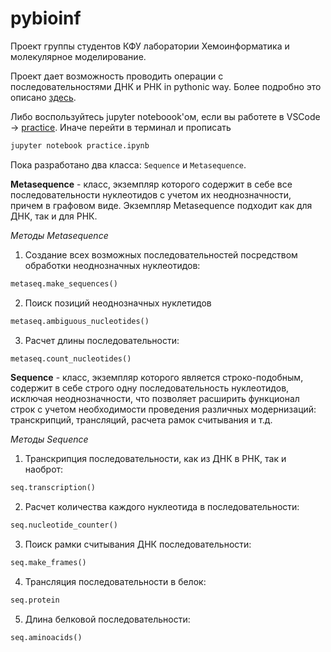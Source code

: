 # pybioinf

Проект группы студентов КФУ лаборатории Хемоинформатика и молекулярное моделирование.

Проект дает возможность проводить операции с последовательностями ДНК и РНК in pythonic way. Более подробно это описано [здесь](tasks.md). 

Либо воспользуйтесь jupyter noteboook'ом, если вы работете в VSCode -> [practice](practice.ipynb). Иначе перейти в терминал и прописать
```bash 
jupyter notebook practice.ipynb
```

Пока разработано два класса: `Sequence` и `Metasequence`.


**Metasequence** - класс, экземпляр которого содержит в себе все последовательности нуклеотидов с учетом их неоднозначности, причем в графовом виде. Экземпляр Metasequence подходит как для ДНК, так и для РНК.

*Методы Metasequence*

1. Создание всех возможных последовательностей посредством обработки неоднозначных нуклеотидов:
```python
metaseq.make_sequences()
```

2. Поиск позиций неоднозначных нуклетидов
```python
metaseq.ambiguous_nucleotides()
```

3. Расчет длины последовательности:
```python
metaseq.count_nucleotides()
```

**Sequence** - класс, экземпляр которого является строко-подобным, содержит в себе строго одну последовательность нуклеотидов, исключая неоднозначности, что позволяет расширить функционал строк с учетом необходимости проведения различных модернизаций: транскрипций, трансляций, расчета рамок считывания и т.д. 

*Методы Sequence*

1. Транскрипция последовательности, как из ДНК в РНК, так и наоброт:
```python
seq.transcription()
```

2. Расчет количества каждого нуклеотида в последовательности:
```python
seq.nucleotide_counter()
```


3. Поиск рамки считывания ДНК последовательности:
```python
seq.make_frames()
```
4. Трансляция последовательности в белок:
```python
seq.protein
```

5. Длина белковой последовательности:
```python
seq.aminoacids()
```



